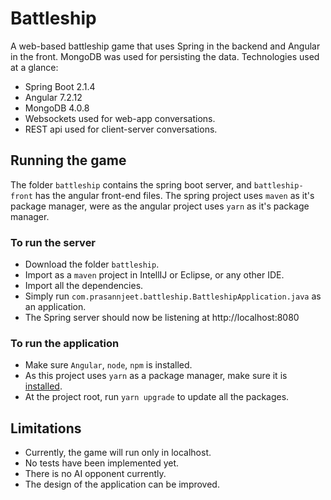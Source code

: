 # Battleship
A web-based battleship game that uses Spring in the backend and Angular in the front. MongoDB was used for persisting the data. Technologies used at a glance:

- Spring Boot 2.1.4
- Angular 7.2.12
- MongoDB 4.0.8
- Websockets used for web-app conversations.
- REST api used for client-server conversations.

## Running the game
The folder `battleship` contains the spring boot server, and `battleship-front` has the angular front-end files. The spring project uses `maven` as it's package manager, were as the angular project uses `yarn` as it's package manager.

### To run the server
- Download the folder `battleship`.
- Import as a `maven` project in IntellIJ or Eclipse, or any other IDE.
- Import all the dependencies.
- Simply run `com.prasannjeet.battleship.BattleshipApplication.java` as an application.
- The Spring server should now be listening at http://localhost:8080

### To run the application
- Make sure `Angular`, `node`, `npm` is installed.
- As this project uses `yarn` as a package manager, make sure it is [installed](https://yarnpkg.com/lang/en/docs/install).
- At the project root, run `yarn upgrade` to update all the packages.

## Limitations
- Currently, the game will run only in localhost.
- No tests have been implemented yet.
- There is no AI opponent currently.
- The design of the application can be improved.